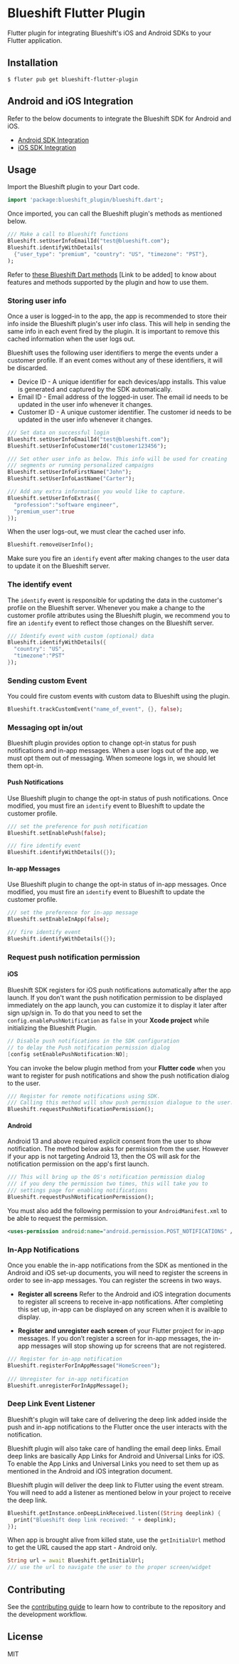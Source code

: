 # Blueshift Flutter Plugin

Flutter plugin for integrating Blueshift's iOS and Android SDKs to your Flutter application.

## Installation

```shell
$ fluter pub get blueshift-flutter-plugin
```

## Android and iOS Integration

Refer to the below documents to integrate the Blueshift SDK for Android and iOS.

- [Android SDK Integration](./Android.md)
- [iOS SDK Integration](./iOS.md)

## Usage

Import the Blueshift plugin to your Dart code.

```dart
import 'package:blueshift_plugin/blueshift.dart';
```

Once imported, you can call the Blueshift plugin's methods as mentioned below.

```dart
/// Make a call to Blueshift functions
Blueshift.setUserInfoEmailId("test@blueshift.com");
Blueshift.identifyWithDetails(
  {"user_type": "premium", "country": "US", "timezone": "PST"},
);
```

Refer to [these Blueshift Dart methods]() [Link to be added] to know about features and methods supported by the plugin and how to use them.

### Storing user info

Once a user is logged-in to the app, the app is recommended to store their info inside the Blueshift plugin's user info class. This will help in sending the same info in each event fired by the plugin. It is important to remove this cached information when the user logs out.

Blueshift uses the following user identifiers to merge the events under a customer profile. If an event comes without any of these identifiers, it will be discarded.

- Device ID - A unique identifier for each devices/app installs. This value is generated and captured by the SDK automatically.
- Email ID - Email address of the logged-in user. The email id needs to be updated in the user info whenever it changes.
- Customer ID - A unique customer identifier. The customer id needs to be updated in the user info whenever it changes.

```dart
/// Set data on successful login
Blueshift.setUserInfoEmailId("test@blueshift.com");
Blueshift.setUserInfoCustomerId("customer123456");

/// Set other user info as below. This info will be used for creating 
/// segments or running personalized campaigns 
Blueshift.setUserInfoFirstName("John");
Blueshift.setUserInfoLastName("Carter");

/// Add any extra information you would like to capture.
Blueshift.setUserInfoExtras({
  "profession":"software engineer", 
  "premium_user":true
});
```

When the user logs-out, we must clear the cached user info.
```dart
Blueshift.removeUserInfo();
```
Make sure you fire an `identify` event after making changes to the user data to update it on the Blueshift server.

### The identify event
The `identify` event is responsible for updating the data in the customer's profile on the Blueshift server. Whenever you make a change to the customer profile attributes using the Blueshift plugin, we recommend you to fire an `identify` event to reflect those changes on the Blueshift server.

```dart
/// Identify event with custom (optional) data
Blueshift.identifyWithDetails({
  "country": "US",
  "timezone":"PST"
});
```

### Sending custom Event
You could fire custom events with custom data to Blueshift using the plugin.

```dart
Blueshift.trackCustomEvent("name_of_event", {}, false);
```

### Messaging opt in/out

Blueshift plugin provides option to change opt-in status for push notifications and in-app messages. When a user logs out of the app, we must opt them out of messaging. When someone logs in, we should let them opt-in.

#### Push Notifications

Use Blueshift plugin to change the opt-in status of push notifications. Once modified, you must fire an `identify` event to Blueshift to update the customer profile.

```dart
/// set the preference for push notification
Blueshift.setEnablePush(false);

/// fire identify event
Blueshift.identifyWithDetails({});
```
#### In-app Messages

Use Blueshift plugin to change the opt-in status of in-app messages. Once modified, you must fire an `identify` event to Blueshift to update the customer profile.

```dart
/// set the preference for in-app message
Blueshift.setEnableInApp(false);

/// fire identify event
Blueshift.identifyWithDetails({});
```

### Request push notification permission

#### iOS

Blueshift SDK registers for iOS push notifications automatically after the app launch. If you don't want the push notification permission to be displayed immediately on the app launch, you can customize it to display it later after sign up/sign in. To do that you need to set the `config.enablePushNotification` as `false` in your **Xcode project** while initializing the Blueshift Plugin.

```objective-c
// Disable push notifications in the SDK configuration 
// to delay the Push notification permission dialog
[config setEnablePushNotification:NO];
```

You can invoke the below plugin method from your **Flutter code** when you want to register for push notifications and show the push notification dialog to the user.

```dart
/// Register for remote notifications using SDK. 
/// Calling this method will show push permission dialogue to the user.
Blueshift.requestPushNotificationPermission();
```

#### Android

Android 13 and above required explicit consent from the user to show notification. The method below asks for permission from the user. However if your app is not targeting Android 13, then the OS will ask for the notification permission on the app's first launch.

```dart
/// This will bring up the OS's notification permission dialog
/// if you deny the permission two times, this will take you to
/// settings page for enabling notifications
Blueshift.requestPushNotificationPermission();
```

You must also add the following permission to your `AndroidManifest.xml` to be able to request the permission.

```xml
<uses-permission android:name="android.permission.POST_NOTIFICATIONS" />
```

### In-App Notifications

Once you enable the in-app notifications from the SDK as mentioned in the Android and iOS set-up documents, you will need to register the screens in order to see in-app messages. You can register the screens in two ways.

- **Register all screens** Refer to the Android and iOS integration documents to register all screens to receive in-app notifications. After completing this set up, in-app can be displayed on any screen when it is availble to display.

- **Register and unregister each screen** of your Flutter project for in-app messages. If you don’t register a screen for in-app messages, the in-app messages will stop showing up for screens that are not registered.

```dart
/// Register for in-app notification
Blueshift.registerForInAppMessage("HomeScreen");
 
/// Unregister for in-app notification
Blueshift.unregisterForInAppMessage();
```

### Deep Link Event Listener

Blueshift's plugin will take care of delivering the deep link added inside the push and in-app notifications to the Flutter once the user interacts with the notification.

Blueshift plugin will also take care of handling the email deep links. Email deep links are basically App Links for Android and Universal Links for iOS. To enable the App Links and Universal Links you need to set them up as mentioned in the Android and iOS integration document.

Blueshift plugin will deliver the deep link to Flutter using the event stream. You will need to add a listener as mentioned below in your project to receive the deep link.

```dart
Blueshift.getInstance.onDeepLinkReceived.listen((String deeplink) {
  print("Blueshift deep link received: " + deeplink);
});
```

When app is brought alive from killed state, use the `getInitialUrl` method to get the URL caused the app start - Android only.

```dart
String url = await Blueshift.getInitialUrl;
/// use the url to navigate the user to the proper screen/widget
```

## Contributing

See the [contributing guide](CONTRIBUTING.md) to learn how to contribute to the repository and the development workflow.

## License

MIT